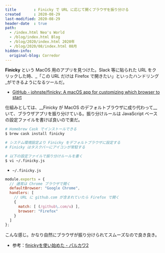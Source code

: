 ```yaml
---
title        : Finicky で URL に応じて開くブラウザを振り分ける
created      : 2020-08-29
last-modified: 2020-08-29
header-date  : true
path:
  - /index.html Neo's World
  - /blog/index.html Blog
  - /blog/2020/index.html 2020年
  - /blog/2020/08/index.html 08月
hidden-info:
  original-blog: Corredor
---
```


__Finicky__ という MacOS 用のアプリを見つけた。Slack 等に貼られた URL をクリックした時、_「この URL だけは Firefox で開きたい」といったハンドリング_ができるようになるツールだ。

- [GitHub - johnste/finicky: A macOS app for customizing which browser to start](https://github.com/johnste/finicky)

仕組みとしては、__Finicky が MacOS のデフォルトブラウザに成り代わって__いて、ブラウザアプリを振り分けている。振り分けルールは JavaScript ベースの設定ファイルを書けば良いので楽だ。

```bash
# Homebrew Cask でインストールできる
$ brew cask install finicky

# システム環境設定より Finicky をデフォルトブラウザに設定する
# Finicky はタスクバーにアイコンが常駐する

# 以下の設定ファイルで振り分けルールを書く
$ vi ~/.finicky.js
```

- `~/.finicky.js`

```javascript
module.exports = {
  // 通常は Chrome ブラウザで開く
  defaultBrowser: "Google Chrome",
  handlers: [
    // URL に github.com が含まれていたら Firefox で開く
    {
      match: [ (/github\.com/u) ],
      browser: "Firefox"
    }
  ]
};
```

こんな感じ。かなり自然にブラウザが振り分けられてスムーズなので良き良き。

- 参考：[finickyを使い始めた - パルカワ2](https://hisaichi5518.hatenablog.jp/entry/2020/07/25/180112)
